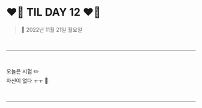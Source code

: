 # ❤️‍🔥 **TIL DAY 12** ❤️‍🔥

> 📆 2022년 11월 21일 월요일

<br>

---

<br>

오늘은 시험 ✏️ <br>
자신이 없다 ㅜㅜ 🥲 <br>

<br>

---

<br>
